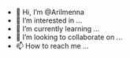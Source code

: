 - 👋 Hi, I’m @Arilmenna
- 👀 I’m interested in ...
- 🌱 I’m currently learning ...
- 💞️ I’m looking to collaborate on ...
- 📫 How to reach me ...

<!---
Arilmenna/Arilmenna is a ✨ special ✨ repository because its `README.md` (this file) appears on your GitHub profile.
You can click the Preview link to take a look at your changes.
--->
